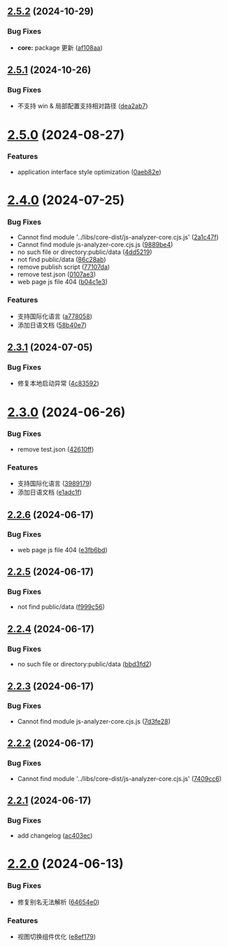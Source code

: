 ## [2.5.2](https://github.com/chennlang/js-analyzer/compare/v2.5.1...v2.5.2) (2024-10-29)


### Bug Fixes

* **core:** package 更新 ([af108aa](https://github.com/chennlang/js-analyzer/commit/af108aa4db2df6396bd2dcb3aae2c5c99510b7a0))

## [2.5.1](https://github.com/chennlang/js-analyzer/compare/v2.5.0...v2.5.1) (2024-10-26)


### Bug Fixes

* 不支持 win & 局部配置支持相对路径 ([dea2ab7](https://github.com/chennlang/js-analyzer/commit/dea2ab72c57fa4d95957ebdac1e01c2e42d1782b))

# [2.5.0](https://github.com/chennlang/js-analyzer/compare/v2.4.0...v2.5.0) (2024-08-27)


### Features

* application interface style optimization ([0aeb82e](https://github.com/chennlang/js-analyzer/commit/0aeb82e6ee757fce131fdc5d48bbff9c093a34e7))

# [2.4.0](https://github.com/chennlang/js-analyzer/compare/v2.3.1...v2.4.0) (2024-07-25)


### Bug Fixes

* Cannot find module '../libs/core-dist/js-analyzer-core.cjs.js' ([2a1c47f](https://github.com/chennlang/js-analyzer/commit/2a1c47f0e3413a765b6fc48309f8c1e2bf509b1b))
* Cannot find module js-analyzer-core.cjs.js ([9889be4](https://github.com/chennlang/js-analyzer/commit/9889be477fdce3e00d5c3cc47a8721e243d5e34e))
* no such file or directory:public/data ([4dd5219](https://github.com/chennlang/js-analyzer/commit/4dd5219005301d362a9b41a2494e907246d94465))
* not find public/data ([86c28ab](https://github.com/chennlang/js-analyzer/commit/86c28ab1bd878746ecfd165dd2da96df2f3a9165))
* remove publish script ([77107da](https://github.com/chennlang/js-analyzer/commit/77107da09e72244badafdfc1d17a60b1daf303df))
* remove test.json ([0107ae3](https://github.com/chennlang/js-analyzer/commit/0107ae3af7d9afb36ba8ff55bf396324d029e0c6))
* web page js file 404 ([b04c1e3](https://github.com/chennlang/js-analyzer/commit/b04c1e309abd171f70125a5a27c210af73c46f18))


### Features

* 支持国际化语言 ([a778058](https://github.com/chennlang/js-analyzer/commit/a778058751f36d954ca9d16d055f446a2e43a684))
* 添加日语文档 ([58b40e7](https://github.com/chennlang/js-analyzer/commit/58b40e78579ad4e101a5ec86676340b30c83ba2e))

## [2.3.1](https://github.com/chennlang/js-analyzer/compare/v2.3.0...v2.3.1) (2024-07-05)


### Bug Fixes

* 修复本地启动异常 ([4c83592](https://github.com/chennlang/js-analyzer/commit/4c83592c78f91d033b69fa3665cbfc968e619be7))

# [2.3.0](https://github.com/chennlang/js-analyzer/compare/v2.2.6...v2.3.0) (2024-06-26)


### Bug Fixes

* remove test.json ([42610ff](https://github.com/chennlang/js-analyzer/commit/42610ffce91f9f31c51044f78f538e6711a356a0))


### Features

* 支持国际化语言 ([3989179](https://github.com/chennlang/js-analyzer/commit/3989179c2b678f629d77fe9dc1a3fff19f68407b))
* 添加日语文档 ([e1adc1f](https://github.com/chennlang/js-analyzer/commit/e1adc1fe0c17e494a56ea7871619adfb5c157e40))

## [2.2.6](https://github.com/chennlang/js-analyzer/compare/v2.2.5...v2.2.6) (2024-06-17)


### Bug Fixes

* web page js file 404 ([e3fb6bd](https://github.com/chennlang/js-analyzer/commit/e3fb6bd7638334b05fd02645238b473910df4f93))

## [2.2.5](https://github.com/chennlang/js-analyzer/compare/v2.2.4...v2.2.5) (2024-06-17)


### Bug Fixes

* not find public/data ([f999c56](https://github.com/chennlang/js-analyzer/commit/f999c568b1f3f5973ac760b74dace12e8175a0cb))

## [2.2.4](https://github.com/chennlang/js-analyzer/compare/v2.2.3...v2.2.4) (2024-06-17)


### Bug Fixes

* no such file or directory:public/data ([bbd3fd2](https://github.com/chennlang/js-analyzer/commit/bbd3fd29294de5abafa5c1d13d9ea40b315e9478))

## [2.2.3](https://github.com/chennlang/js-analyzer/compare/v2.2.2...v2.2.3) (2024-06-17)


### Bug Fixes

* Cannot find module js-analyzer-core.cjs.js ([7d3fe28](https://github.com/chennlang/js-analyzer/commit/7d3fe284dc59afe41a6b3ac4296d11d495ac04b2))

## [2.2.2](https://github.com/chennlang/js-analyzer/compare/v2.2.1...v2.2.2) (2024-06-17)


### Bug Fixes

* Cannot find module '../libs/core-dist/js-analyzer-core.cjs.js' ([7409cc6](https://github.com/chennlang/js-analyzer/commit/7409cc67ec3e4da7f1fd0e2a34ac6e43a74c479e))

## [2.2.1](https://github.com/chennlang/js-analyzer/compare/v2.2.0...v2.2.1) (2024-06-17)


### Bug Fixes

* add changelog ([ac403ec](https://github.com/chennlang/js-analyzer/commit/ac403ecdcb303626520263742a0b7dcbe1644494))

# [2.2.0](https://github.com/chennlang/js-analyzer/compare/v2.1.0...v2.2.0) (2024-06-13)


### Bug Fixes

* 修复别名无法解析 ([64654e0](https://github.com/chennlang/js-analyzer/commit/64654e0f753ad7cf6abfc5bfebc2a4bb8d56c575))


### Features

* 视图切换组件优化 ([e8ef179](https://github.com/chennlang/js-analyzer/commit/e8ef179d382b02c47cec31a8f94c46c51608a863))
